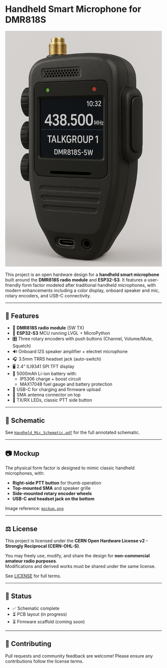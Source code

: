 # Handheld Smart Microphone for DMR818S

![Mockup of handheld microphone](mockup.png)

This project is an open hardware design for a **handheld smart microphone** built around the **DMR818S radio module** and **ESP32-S3**. It features a user-friendly form factor modeled after traditional handheld microphones, with modern enhancements including a color display, onboard speaker and mic, rotary encoders, and USB-C connectivity.

---

## 🔧 Features

- 📡 **DMR818S radio module** (5W TX)
- 🧠 **ESP32-S3** MCU running LVGL + MicroPython
- 🎛️ Three rotary encoders with push buttons (Channel, Volume/Mute, Squelch)
- 🔊 Onboard I2S speaker amplifier + electret microphone
- 🎧 3.5mm TRRS headset jack (auto-switch)
- 🖥️ 2.4” ILI9341 SPI TFT display
- 🔋 5000mAh Li-ion battery with:
  - IP5306 charge + boost circuit
  - MAX17048 fuel gauge and battery protection
- 🔌 USB-C for charging and firmware upload
- 📶 SMA antenna connector on top
- 🚨 TX/RX LEDs, classic PTT side button

---

## 📄 Schematic

See [`Handheld_Mic_Schematic.pdf`](Handheld_Mic_Schematic.pdf) for the full annotated schematic.

---

## 📷 Mockup

The physical form factor is designed to mimic classic handheld microphones, with:
- **Right-side PTT button** for thumb operation
- **Top-mounted SMA** and speaker grille
- **Side-mounted rotary encoder wheels**
- **USB-C and headset jack on the bottom**

Image reference: [`mockup.png`](mockup.png)

---

## ⚖️ License

This project is licensed under the **CERN Open Hardware License v2 - Strongly Reciprocal (CERN-OHL-S)**.

You may freely use, modify, and share the design for **non-commercial amateur radio purposes**.  
Modifications and derived works must be shared under the same license.

See [LICENSE](https://ohwr.org/cern_ohl_s_v2.txt) for full terms.

---

## 🚀 Status

- ✅ Schematic complete
- ⏳ PCB layout (in progress)
- ⏳ Firmware scaffold (coming soon)

---

## 🤝 Contributing

Pull requests and community feedback are welcome! Please ensure any contributions follow the license terms.

